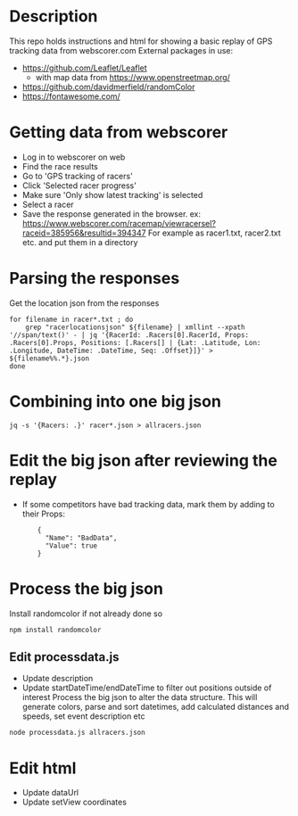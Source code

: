 # Description
This repo holds instructions and html for showing a basic replay of GPS tracking data from webscorer.com
External packages in use:
 - https://github.com/Leaflet/Leaflet
   - with map data from https://www.openstreetmap.org/
 - https://github.com/davidmerfield/randomColor
 - https://fontawesome.com/

# Getting data from webscorer
 - Log in to webscorer on web
 - Find the race results
 - Go to 'GPS tracking of racers'
 - Click 'Selected racer progress'
 - Make sure 'Only show latest tracking' is selected
 - Select a racer
 - Save the response generated in the browser. ex: https://www.webscorer.com/racemap/viewracersel?raceid=385956&resultid=394347
    For example as racer1.txt, racer2.txt etc. and put them in a directory

# Parsing the responses
Get the location json from the responses
```
for filename in racer*.txt ; do
    grep "racerlocationsjson" ${filename} | xmllint --xpath '//span/text()' - | jq '{RacerId: .Racers[0].RacerId, Props: .Racers[0].Props, Positions: [.Racers[] | {Lat: .Latitude, Lon: .Longitude, DateTime: .DateTime, Seq: .Offset}]}' > ${filename%%.*}.json
done
```

# Combining into one big json
```
jq -s '{Racers: .}' racer*.json > allracers.json
```

# Edit the big json after reviewing the replay
 - If some competitors have bad tracking data, mark them by adding to their Props:
 ```
        {
          "Name": "BadData",
          "Value": true
        }
 ```

# Process the big json
Install randomcolor if not already done so
```
npm install randomcolor
```
## Edit processdata.js
 - Update description
 - Update startDateTime/endDateTime to filter out positions outside of interest
Process the big json to alter the data structure. This will generate colors, parse and sort datetimes, add calculated distances and speeds, set event description etc
```
node processdata.js allracers.json
```

# Edit html
 - Update dataUrl
 - Update setView coordinates
